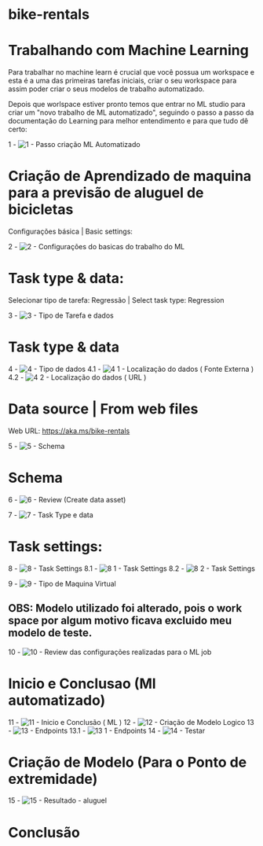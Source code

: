 # bike-rentals
# Trabalhando com Machine Learning

Para trabalhar no machine learn é crucial que você possua um workspace e esta é a uma das primeiras tarefas iniciais, criar o seu workspace para assim poder criar o seus modelos de trabalho automatizado.

Depois que worlspace estiver pronto temos que entrar no ML studio para criar um "novo trabalho de ML automatizado", seguindo o passo a passo da documentação do Learning para melhor entendimento e para que tudo dê certo:

1 - ![1 - Passo criação ML Automatizado](https://github.com/unly1/bike-rentals/assets/92002986/e2fe583e-a06e-49ad-bfc3-a4ed6d108874)

# Criação de Aprendizado de maquina para a previsão de aluguel de bicicletas
Configurações básica | Basic settings:

2 - ![2 - Configurações do basicas do trabalho do ML](https://github.com/unly1/bike-rentals/assets/92002986/9c11b2d3-f8e6-4d6e-b6eb-22bc6acded6d)

# Task type & data: 
Selecionar tipo de tarefa: Regressão | Select task type: Regression

3 - ![3 - Tipo de Tarefa e dados](https://github.com/unly1/bike-rentals/assets/92002986/5d8b9f10-839e-4bdd-a92e-5d5c9644675b)

# Task type & data

4 - ![4 - Tipo de dados](https://github.com/unly1/bike-rentals/assets/92002986/cde6623e-3308-4b97-acb3-87563ec32c27)
4.1 - ![4 1 - Localização do dados ( Fonte Externa )](https://github.com/unly1/bike-rentals/assets/92002986/30b17d9d-9b52-4713-8ce3-60b8bb9ca69e)
4.2 - ![4 2 - Localização do dados ( URL )](https://github.com/unly1/bike-rentals/assets/92002986/bfde8f92-0d77-4780-9bf9-7d2917a5503a)

# Data source | From web files
Web URL: https://aka.ms/bike-rentals

5 - ![5 - Schema](https://github.com/unly1/bike-rentals/assets/92002986/0f98ddc3-d01d-4faf-9383-6863a701fbb0)

# Schema

6 - ![6 - Review (Create data asset)](https://github.com/unly1/bike-rentals/assets/92002986/df99f403-1ae0-48f9-b73f-9f7cd5643594)

7 - ![7 - Task Type e data](https://github.com/unly1/bike-rentals/assets/92002986/47fd3517-0f81-443c-bbba-c3f3fbcb68df)

# Task settings:
8 - ![8 - Task Settings](https://github.com/unly1/bike-rentals/assets/92002986/2a353bf4-c649-4336-8158-fd8c004f6460)
8.1 - ![8 1 - Task Settings](https://github.com/unly1/bike-rentals/assets/92002986/7fc20756-ee3c-4521-a2d2-df64a8a42bbd)
8.2 - ![8 2 - Task Settings](https://github.com/unly1/bike-rentals/assets/92002986/eb3560a8-3375-47ba-84da-f685c6258347)

9 - ![9 - Tipo de Maquina Virtual](https://github.com/unly1/bike-rentals/assets/92002986/3acabee0-495d-487a-9ea4-4bfd407af9bd)

## OBS: Modelo utilizado foi alterado, pois o work space por algum motivo ficava excluido meu modelo de teste.

10 - ![10 - Review das configurações realizadas para o ML job](https://github.com/unly1/bike-rentals/assets/92002986/05a66a2f-6bf1-402c-8236-817588509640)

# Inicio e Conclusao (Ml automatizado)

11 - ![11 - Inicio e Conclusão ( ML )](https://github.com/unly1/bike-rentals/assets/92002986/04e97b36-18d4-4a64-b4de-603cce24a480)
12 - ![12 - Criação de Modelo Logico ](https://github.com/unly1/bike-rentals/assets/92002986/1694737f-7bfe-4496-8833-924dd98269be)
13 - ![13 - Endpoints](https://github.com/unly1/bike-rentals/assets/92002986/9390214b-b975-4be1-8964-ffeaa6b9456f)
13.1 - ![13 1 - Endpoints](https://github.com/unly1/bike-rentals/assets/92002986/cc9b6e54-fa96-47b8-a8b2-1003399de644)
14 - ![14 - Testar](https://github.com/unly1/bike-rentals/assets/92002986/fc085026-51df-41a7-94d1-9348c63bb00e)

# Criação de Modelo (Para o Ponto de extremidade)
15 - ![15 - Resultado - aluguel](https://github.com/unly1/bike-rentals/assets/92002986/2b716e50-a9fb-4722-9d23-e8c8fc742f40)
# Conclusão

